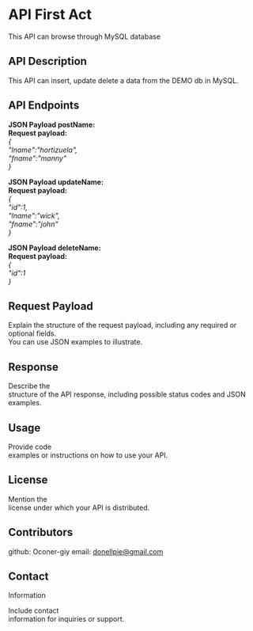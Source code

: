 # API First Act 
  
  
This API can browse through MySQL database
  
  
  
  
  
## API Description 
 
  
This API can insert, update delete a data from the DEMO db in MySQL.
  
  
 
## API Endpoints  
  
 **JSON Payload postName:  
Request payload:**  
_{  
"lname":"hortizuela",  
"fname":"manny"  
}_
 
 
**JSON Payload updateName:  
Request payload:**  
_{  
"id":1,  
"lname":"wick",  
"fname":"john"  
}_  
 
**JSON Payload deleteName:  
Request payload:**  
_{  
"id":1  
}_  
  
  
  
## Request Payload  
  
  
Explain the structure of the request payload, including any required or optional fields.  
You can use JSON examples to illustrate.  
  
  
  
  
  
## Response  
  
  
Describe the  
structure of the API response, including possible status codes and JSON  
examples.  
  
  
  
  
  
## Usage  
  
  
Provide code  
examples or instructions on how to use your API.  
  
  
  
  
  
## License  
  
  
Mention the  
license under which your API is distributed.  
  
  
  
  
  
## Contributors  
github: Oconer-giy
email: donellpie@gmail.com
  
  
  
  
  
## Contact  
Information  
  
  
Include contact  
information for inquiries or support.
